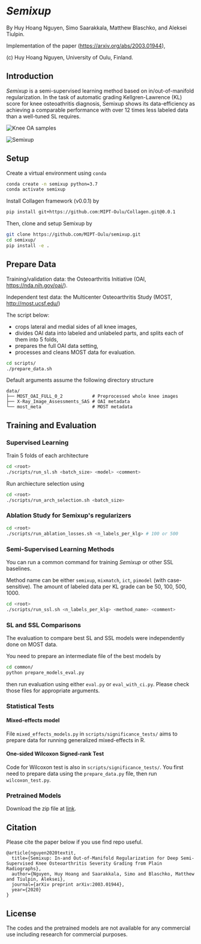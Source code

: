 # _Semixup_

By Huy Hoang Nguyen, Simo Saarakkala, Matthew Blaschko, and Aleksei Tiulpin.

Implementation of the paper (https://arxiv.org/abs/2003.01944),

(c) Huy Hoang Nguyen, University of Oulu, Finland.

## Introduction
_Semixup_ is a semi-supervised learning method based on in/out-of-manifold regularization. In the task of automatic grading Kellgren-Lawrence (KL) score for knee osteoathritis diagnosis, Semixup shows its data-efficiency as achieving a comparable performance with over 12 times less labeled data than a well-tuned SL requires.

![Knee OA samples](https://github.com/MIPT-Oulu/semixup/blob/master/docs/kneeoa_samples.png "Knee OA samples")

![Semixup](https://github.com/MIPT-Oulu/semixup/blob/master/docs/semixup.png "Semixup")

## Setup
Create a virtual environment using `conda`
```bash
conda create -n semixup python=3.7
conda activate semixup
```
Install Collagen framework (v0.0.1) by
```bash
pip install git+https://github.com:MIPT-Oulu/Collagen.git@0.0.1
```
Then, clone and setup Semixup by
```bash
git clone https://github.com/MIPT-Oulu/semixup.git
cd semixup/
pip install -e .
```

## Prepare Data
Training/validation data: the Osteoarthritis Initiative (OAI, https://nda.nih.gov/oai/).

Independent test data: the Multicenter Osteoarthritis Study (MOST, http://most.ucsf.edu/)

The script below:
 - crops lateral and medial sides of all knee images,
 - divides OAI data into labeled and unlabeled parts, and splits each of them into 5 folds,
 - prepares the full OAI data setting,
 - processes and cleans MOST data for evaluation.

```bash
cd scripts/
./prepare_data.sh
```
Default arguments assume the following directory structure
```
data/
├── MOST_OAI_FULL_0_2           # Preprocessed whole knee images
├── X-Ray_Image_Assessments_SAS # OAI metadata
└── most_meta                   # MOST metadata
```

## Training and Evaluation
### Supervised Learning
Train 5 folds of each architecture
```bash
cd <root>
./scripts/run_sl.sh <batch_size> <model> <comment>
```

Run archiecture selection using
```bash
cd <root>
./scripts/run_arch_selection.sh <batch_size>
```
### Ablation Study for Semixup's regularizers
```bash
cd <root>
./scripts/run_ablation_losses.sh <n_labels_per_klg> # 100 or 500
```

### Semi-Supervised Learning Methods
You can run a common command for training _Semixup_ or other SSL baselines.

Method name can be either `semixup`, `mixmatch`, `ict`, `pimodel` (with case-sensitive).
The amount of labeled data per KL grade can be 50, 100, 500, 1000.
```bash
cd <root>
./scripts/run_ssl.sh <n_labels_per_klg> <method_name> <comment>
```

### SL and SSL Comparisons
The evaluation to compare best SL and SSL models were independently done on MOST data. 

You need to prepare an intermediate file of the best models by
```bash
cd common/
python prepare_models_eval.py
```
then run evaluation using either `eval.py` or `eval_with_ci.py`. Please check those files for appropriate arguments.

### Statistical Tests
#### Mixed-effects model
File `mixed_effects_models.py` in `scripts/significance_tests/` aims to prepare data for running generalized mixed-effects in R.

#### One-sided Wilcoxon Signed-rank Test 
Code for Wilcoxon test is also in `scripts/significance_tests/`.
You first need to prepare data using the `prepare_data.py` file, then run `wilcoxon_test.py`.

### Pretrained Models
Download the zip file at [link](https://login.microsoftonline.com/9f9ce49a-5101-4aa3-8c75-0d5935ad6525/oauth2/authorize?client_id=00000003-0000-0ff1-ce00-000000000000&response_mode=form_post&protectedtoken=true&response_type=code%20id_token&resource=00000003-0000-0ff1-ce00-000000000000&scope=openid&nonce=50CE31E11C0D7C803D197586882F66E3E9F7007ECCFDAE62-375C0C7C640D48F6875F80867DFFA3C4FB0EC062D9DA64727134CAEEDCFFF282&redirect_uri=https:%2F%2Funioulu-my.sharepoint.com%2F_forms%2Fdefault.aspx&wsucxt=1&cobrandid=11bd8083-87e0-41b5-bb78-0bc43c8a8e8a&client-request-id=96343d9f-20d7-a000-c15b-09bcbc4f73d8).

## Citation
Please cite the paper below if you use find repo useful.
```
@article{nguyen2020textit,
  title={Semixup: In-and Out-of-Manifold Regularization for Deep Semi-Supervised Knee Osteoarthritis Severity Grading from Plain Radiographs},
  author={Nguyen, Huy Hoang and Saarakkala, Simo and Blaschko, Matthew and Tiulpin, Aleksei},
  journal={arXiv preprint arXiv:2003.01944},
  year={2020}
}
```

## License
The codes and the pretrained models are not available for any commercial use including research for commercial purposes.

